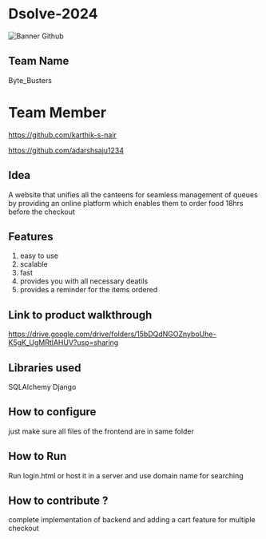 # Dsolve-2024

![Banner Github](https://github.com/csacet/Dsolve-2024/assets/90597530/365f4d52-fd34-4df5-948d-8e95745a653a)


## Team Name
Byte_Busters

# Team Member
https://github.com/karthik-s-nair

https://github.com/adarshsaju1234

## Idea
A website that unifies all the canteens for seamless management of queues by providing an online platform which enables them to order food 18hrs before the checkout

## Features 
1. easy to use
2. scalable
3. fast
4. provides you with all necessary deatils
5. provides a reminder for the items ordered

## Link to product walkthrough
https://drive.google.com/drive/folders/15bDQdNGOZnyboUhe-K5gK_UgMRtlAHUV?usp=sharing

   
## Libraries used
SQLAlchemy
Django


## How to configure
just make sure all files of the frontend are in same folder

## How to Run
Run login.html or host it in a server and use domain name for searching

## How to contribute ? 
complete implementation of backend and adding a cart feature for multiple checkout
